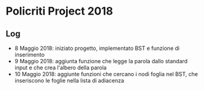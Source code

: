 # Policriti Project 2018
## Log
- 8 Maggio 2018: iniziato progetto, implementato BST e funzione di inserimento
- 9 Maggio 2018: aggiunta funzione che legge la parola dallo standard input e che crea l'albero della parola
- 10 Maggio 2018: aggiunte funzioni che cercano i nodi foglia nel BST, che inseriscono le foglie nella lista di adiacenza